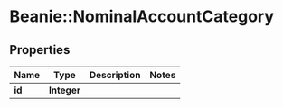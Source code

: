 # Beanie::NominalAccountCategory

## Properties
Name | Type | Description | Notes
------------ | ------------- | ------------- | -------------
**id** | **Integer** |  | 



